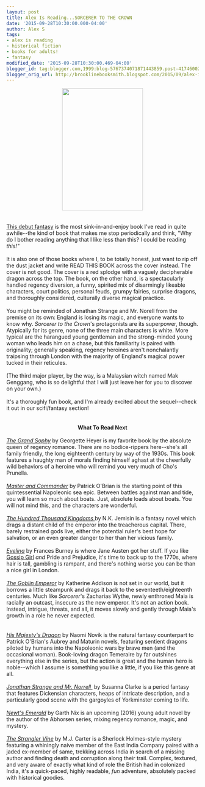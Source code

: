 ```yaml
---
layout: post
title: Alex Is Reading...SORCERER TO THE CROWN
date: '2015-09-28T10:30:00.000-04:00'
author: Alex S
tags:
- alex is reading
- historical fiction
- books for adults!
- fantasy
modified_date: '2015-09-28T10:30:00.469-04:00'
blogger_id: tag:blogger.com,1999:blog-5767374071871443859.post-4174600203056717144
blogger_orig_url: http://brooklinebooksmith.blogspot.com/2015/09/alex-is-readingsorcerer-to-crown.html
---
```


<div dir="ltr" style="text-align: left;" trbidi="on"><div class="separator" style="clear: both; text-align: center;"><a href="http://ecx.images-amazon.com/images/I/91gIP4E2iIL.jpg" imageanchor="1" style="margin-left: 1em; margin-right: 1em;"><img border="0" src="http://ecx.images-amazon.com/images/I/91gIP4E2iIL.jpg" height="320" width="212" /></a></div><br /><br /><a href="http://www.brooklinebooksmith-shop.com/book/9780425283370">This debut fantasy</a> is the most sink-in-and-enjoy book I've read in quite awhile--the kind of book that makes me stop periodically and think, "Why do I bother reading anything that I like less than this? I could be reading <i>this!"</i> <br /><br />It is also one of those books where I, to be totally honest, just want to rip off the dust jacket and write READ THIS BOOK across the cover instead. The cover is not good. The cover is a red splodge with a vaguely decipherable dragon across the top. The book, on the other hand, is a spectacularly handled regency diversion, a funny, spirited mix of disarmingly likeable characters, court politics, personal feuds, grumpy fairies, surprise dragons, and thoroughly considered, culturally diverse magical practice.<br /><br />You might be reminded of Jonathan Strange and Mr. Norell from the premise on its own: England is losing its magic, and everyone wants to know why. <i>Sorcerer to the Crown</i>'s protagonists are its superpower, though. Atypically for its genre, none of the three main characters is white. More typical are the harangued young gentleman and the strong-minded young woman who leads him on a chase, but this familiarity is paired with originality; generally speaking, regency heroines aren't nonchalantly traipsing through London with the majority of England's magical power tucked in their reticules.<br /><br />(The third major player, by the way, is a Malaysian witch named Mak Genggang, who is so delightful that I will just leave her for you to discover on your own.)<br /><br />It's a thoroughly fun book, and I'm already excited about the sequel--check it out in our scifi/fantasy section!<br /><br /><br /><div style="text-align: center;"><b>What To Read Next</b></div><br /><i><a href="http://www.brooklinebooksmith-shop.com/book/9781402218941">The Grand Sophy</a> </i>by Georgette Heyer is my favorite book by the absolute queen of regency romance. There are no bodice-rippers here--she's all family friendly, the long eighteenth century by way of the 1930s. This book features a haughty man of morals finding himself aghast at the cheerfully wild behaviors of a heroine who will remind you very much of Cho's Prunella.<br /><br /><i><a href="http://www.brooklinebooksmith-shop.com/book/9780393307054">Master and Commander</a></i> by Patrick O'Brian is the starting point of this quintessential Napoleonic sea epic. Between battles against man and tide, you will learn so much about boats. Just, absolute loads about boats. You will not mind this, and the characters are wonderful.<br /><br /><a href="http://www.brooklinebooksmith-shop.com/book/9780316043922"><i>The Hundred Thousand Kingdoms</i> </a>by N.K. Jemisin is a fantasy novel which drags a distant child of the emperor into the treacherous capital. There, barely restrained gods live, either the potential ruler's best hope for salvation, or an even greater danger to her than her vicious family.<br /><br /><i><a href="http://www.brooklinebooksmith-shop.com/book/9780199536931">Evelina</a></i> by Frances Burney is where Jane Austen got her stuff. If you like <a href="http://www.brooklinebooksmith-shop.com/book/9780316910330">Gossip Girl</a> <i>and </i>Pride and Prejudice, it's time to back up to the 1770s, where hair is tall, gambling is rampant, and there's nothing worse you can be than a nice girl in London.<br /><br /><i><a href="http://www.brooklinebooksmith-shop.com/book/9780765365682">The Goblin Emperor</a> </i>by Katherine Addison is not set in our world, but it borrows a little steampunk and drags it back to the seventeeth/eighteenth centuries. Much like <i>Sorcerer</i>'s Zacharias Wythe, newly enthroned Maia is racially an outcast, insecure as the new emperor. It's not an action book. Instead, intrigue, threats, and all, it moves slowly and gently through Maia's growth in a role he never expected.<br /><br /><i> </i><br /><i><a href="http://www.brooklinebooksmith-shop.com/book/9780345481283">His Majesty's Dragon</a> </i>by Naomi Novik is the natural fantasy counterpart to Patrick O'Brian's Aubrey and Maturin novels, featuring sentient dragons piloted by humans into the Napoleonic wars by brave men (and the occasional woman). Book-loving dragon Temeraire by far outshines everything else in the series, but the action is great and the human hero is noble--which I assume is something you like a little, if you like this genre at all.<br /><br /><i><a href="http://www.brooklinebooksmith-shop.com/book/9780765356154">Jonathan Strange and Mr. Norrell </a></i>&nbsp;by Susanna Clarke is a period fantasy that features Dickensian characters, heaps of intricate description, and a particularly good scene with the gargoyles of Yorkminster coming to life.<br /><br /><i><a href="http://www.brooklinebooksmith-shop.com/book/9780062360045">Newt's Emerald</a></i>&nbsp;by Garth Nix is an upcoming (2016) young adult novel by the author of the Abhorsen series, mixing regency romance, magic, and mystery.<br /><br /><i><a href="http://www.brooklinebooksmith-shop.com/book/9780399171673">The Strangler Vine</a></i>&nbsp;by M.J. Carter is a Sherlock Holmes-style mystery featuring a whiningly naive member of the East India Company paired with a jaded ex-member of same, trekking across India in search of a missing author and finding death and corruption along their trail. Complex, textured, and very aware of exactly what kind of role the British had in colonized India, it's a quick-paced, highly readable, <i>fun</i> adventure, absolutely packed with historical goodies.</div>